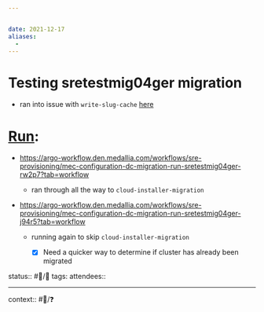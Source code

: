 ```yaml
---


date: 2021-12-17
aliases:
  - 
---
```




# Testing sretestmig04ger migration
- ran into issue with `write-slug-cache` [here](https://argo-workflow.den.medallia.com/workflows/sre-provisioning/mec-configuration-dc-migra[…]n-prep-sretestmig04ger-st7fg-503682493&sidePanel=logs)




# [Run](https://sretestingtools.slack.com/archives/C016DBSEVGC/p1639695022006200):
- https://argo-workflow.den.medallia.com/workflows/sre-provisioning/mec-configuration-dc-migration-run-sretestmig04ger-rw2p7?tab=workflow
	- ran through all the way to `cloud-installer-migration`

- https://argo-workflow.den.medallia.com/workflows/sre-provisioning/mec-configuration-dc-migration-run-sretestmig04ger-j94r5?tab=workflow
	- running again to skip `cloud-installer-migration`
		- [x] Need a quicker way to determine if cluster has already been migrated





status:: #🌲/👥
tags: 
attendees::
___

context:: #👔/❓
